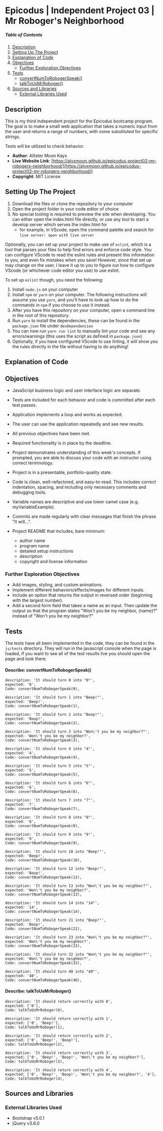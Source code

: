 # Epicodus | Independent Project 03 | Mr Roboger's Neighborhood

##### Table of Contents
1. [Description](#description)
2. [Setting Up The Project](#setting-up-the-project)
3. [Explanation of Code](#explanation-of-code)
4. [Objectives](#objectives)
   - [Further Exploration Objectives](#further-exploration-objectives)
5. [Tests](#tests)
   - [convertNumToRobogerSpeak()](#describe-convertnumtorobogerspeak)
   - [talkToUsMrRoboger()](#describe-talktousmrroboger)
6. [Sources and Libraries](#sources-and-libraries)
   - [External Libraries Used](#external-libraries-used)

## Description

This is my third independent project for the Epicodus bootcamp program. The goal is to make a small web application that takes a numeric input from the user and returns a range of numbers, with some substituted for specific strings.

Tests will be utilized to check behavior.

- **Author**: Allister Moon Kays
- **Live Website Link**: [https://alyxmoon.github.io/epicodus-project02-mr-robogers-neighborhood/](https://alyxmoon.github.io/epicodus-project02-mr-robogers-neighborhood/)
- **Copyright**: MIT License

## Setting Up The Project
1. Download the files or clone the repository to your computer
2. Open the project folder in your code editor of choice
3. No special tooling is required to preview the site when developing. You can either open the index.html file directly, or use any tool to start a develop server which serves the index.html for
   - for example, in VScode, open the command palette and search for `live server: open with live server`

Optionally, you can set up your project to make use of `eslint`, which is a tool that parses your files to help find errors and enforce code style. You can configure VScode to read the eslint rules and present this information to you, and even fix mistakes when you save! However, since that set up may change on the user, I leave it up to you to figure out how to configure VScode (or whichever code editor you use) to use eslint.

To set up `eslint` though, you need the following:
1. Install `node.js` on your computer
2. Install `npm` or `yarn` on your computer. The following instructions will assume you use `yarn`, and you'll have to look up how to do the commands in `npm` if you choose to use it instead.
3. After you have this repository on your computer, open a command line in the root of this repository.
4. Run `yarn` to install the dependencies, these can be found in the `package.json` file under `devDependencies`
5. You can now run `yarn run lint` to manually lint your code and see any errors/warnings (this uses the script as defined in `package.json`)
6. Optionally, if you have configured VScode to use linting, it will show you the rules directly in the file without having to do anything!

## Explanation of Code

## Objectives
- JavaScript business logic and user interface logic are separate.
- Tests are included for each behavior and code is committed after each test passes.
- Application implements a loop and works as expected.
- The user can use the application repeatedly and see new results.
- All previous objectives have been met.
- Required functionality is in place by the deadline.
- Project demonstrates understanding of this week's concepts. If prompted, you are able to discuss your code with an instructor using correct terminology.

- Project is in a presentable, portfolio-quality state.
- Code is clean, well-refactored, and easy-to-read. This includes correct indentation, spacing, and including only necessary comments and debugging tools.
- Variable names are descriptive and use lower camel case (e.g. myVariableExample).
- Commits are made regularly with clear messages that finish the phrase "It will…".
- Project README that includes, bare minimum:
  - author name
  - program name
  - detailed setup instructions
  - description
  - copyright and license information

### Further Exploration Objectives
- Add images, styling, and custom animations.
- Implement different behaviors/effects/images for different inputs.
- Include an option that returns the output in reversed order (beginning with the largest number).
- Add a second form field that takes a name as an input. Then update the output so that the program states "Won't you be my neighbor, {name}?" instead of "Won't you be my neighbor?"

## Tests

The tests have all been implemented in the code, they can be found in the `js/tests` directory. They will run in the javascript console when the page is loaded, if you want to see all of the test results live you should open the page and look there.

#### Describe: convertNumToRobogerSpeak()

```
description: 'It should turn 0 into "0"',
expected: '0',
Code: convertNumToRobogerSpeak(0),
```

```
description: 'It should turn 1 into "Beep!"',
expected: 'Beep!',
Code: convertNumToRobogerSpeak(1),
```

```
description: 'It should turn 2 into "Boop!"',
expected: 'Boop!',
Code: convertNumToRobogerSpeak(2),
```

```
description: 'It should turn 3 into "Won\'t you be my neighbor?"',
expected: 'Won\'t you be my neighbor?',
Code: convertNumToRobogerSpeak(3),
```

```
description: 'It should turn 4 into "4"',
expected: '4',
Code: convertNumToRobogerSpeak(4),
```

```
description: 'It should turn 5 into "5"',
expected: '5',
Code: convertNumToRobogerSpeak(5),
```

```
description: 'It should turn 6 into "6"',
expected: '6',
Code: convertNumToRobogerSpeak(6),
```

```
description: 'It should turn 7 into "7"',
expected: '7',
Code: convertNumToRobogerSpeak(7),
```

```
description: 'It should turn 8 into "8"',
expected: '8',
Code: convertNumToRobogerSpeak(8),
```

```
description: 'It should turn 9 into "9"',
expected: '9',
Code: convertNumToRobogerSpeak(9),
```

```
description: 'It should turn 10 into "Beep!"',
expected: 'Beep!',
Code: convertNumToRobogerSpeak(10),
```

```
description: 'It should turn 12 into "Boop!"',
expected: 'Boop!',
Code: convertNumToRobogerSpeak(12),
```

```
description: 'It should turn 13 into "Won\'t you be my neighbor?"',
expected: 'Won\'t you be my neighbor?',
Code: convertNumToRobogerSpeak(13),
```

```
description: 'It should turn 14 into "14"',
expected: '14',
Code: convertNumToRobogerSpeak(14),
```

```
description: 'It should turn 21 into "Boop!"',
expected: 'Boop!',
Code: convertNumToRobogerSpeak(21),
```

```
description: 'It should turn 23 into "Won\'t you be my neighbor?"',
expected: 'Won\'t you be my neighbor?',
Code: convertNumToRobogerSpeak(23),
```

```
description: 'It should turn 32 into "Won\'t you be my neighbor?"',
expected: 'Won\'t you be my neighbor?',
Code: convertNumToRobogerSpeak(32),
```

```
description: 'It should turn 40 into "40"',
expected: '40',
Code: convertNumToRobogerSpeak(40),
```

#### Describe: talkToUsMrRoboger()

```
description: 'It should return correctly with 0',
expected: ['0'],
Code: talkToUsMrRoboger(0),
```

```
description: 'It should return correctly with 1',
expected: ['0', 'Beep!'],
Code: talkToUsMrRoboger(1),
```

```
description: 'It should return correctly with 2',
expected: ['0', 'Beep!', 'Boop!'],
Code: talkToUsMrRoboger(2),
```

```
description: 'It should return correctly with 3',
expected: ['0', 'Beep!', 'Boop!', 'Won\'t you be my neighbor?'],
Code: talkToUsMrRoboger(3),
```

```
description: 'It should return correctly with 4',
expected: ['0', 'Beep!', 'Boop!', 'Won\'t you be my neighbor?', '4'],
Code: talkToUsMrRoboger(4),
```

## Sources and Libraries

### External Libraries Used
- Bootstrap v5.0.1
- jQuery v3.6.0
